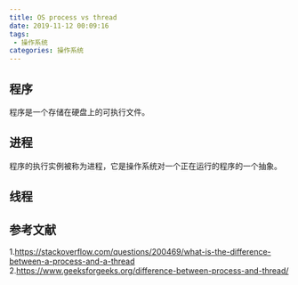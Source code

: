 ```yaml
---
title: OS process vs thread
date: 2019-11-12 00:09:16
tags:
 - 操作系统
categories: 操作系统
---
```



## 程序
程序是一个存储在硬盘上的可执行文件。

## 进程
程序的执行实例被称为进程，它是操作系统对一个正在运行的程序的一个抽象。

## 线程


## 参考文献
1.https://stackoverflow.com/questions/200469/what-is-the-difference-between-a-process-and-a-thread
2.https://www.geeksforgeeks.org/difference-between-process-and-thread/
